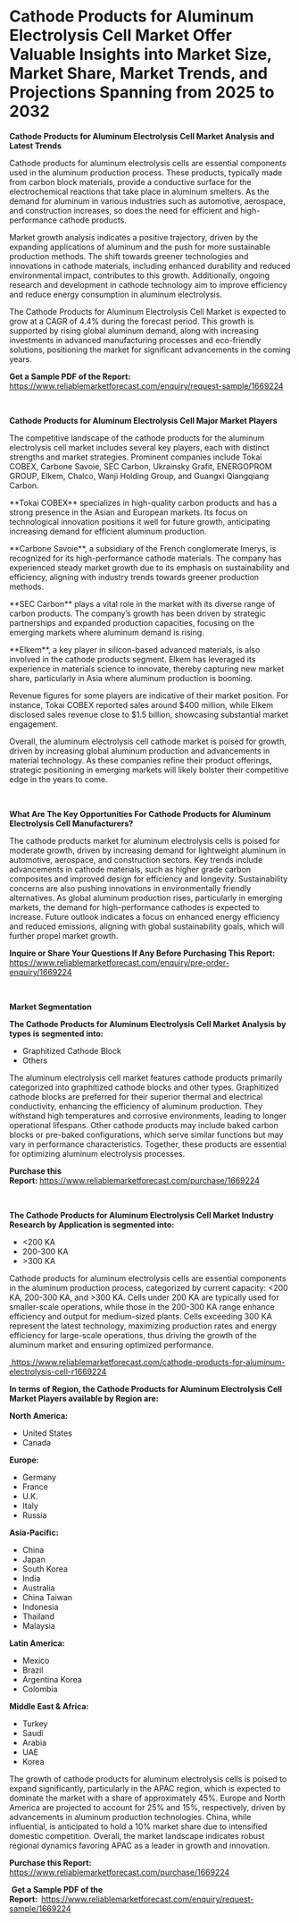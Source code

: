 <p><h1>Cathode Products for Aluminum Electrolysis Cell Market Offer Valuable Insights into Market Size, Market Share, Market Trends, and Projections Spanning from 2025 to 2032</h1></p><p><strong>Cathode Products for Aluminum Electrolysis Cell Market Analysis and Latest Trends</strong></p>
<p><p>Cathode products for aluminum electrolysis cells are essential components used in the aluminum production process. These products, typically made from carbon block materials, provide a conductive surface for the electrochemical reactions that take place in aluminum smelters. As the demand for aluminum in various industries such as automotive, aerospace, and construction increases, so does the need for efficient and high-performance cathode products.</p><p>Market growth analysis indicates a positive trajectory, driven by the expanding applications of aluminum and the push for more sustainable production methods. The shift towards greener technologies and innovations in cathode materials, including enhanced durability and reduced environmental impact, contributes to this growth. Additionally, ongoing research and development in cathode technology aim to improve efficiency and reduce energy consumption in aluminum electrolysis.</p><p>The Cathode Products for Aluminum Electrolysis Cell Market is expected to grow at a CAGR of 4.4% during the forecast period. This growth is supported by rising global aluminum demand, along with increasing investments in advanced manufacturing processes and eco-friendly solutions, positioning the market for significant advancements in the coming years.</p></p>
<p><strong>Get a Sample PDF of the Report:&nbsp;</strong> <a href="https://www.reliablemarketforecast.com/enquiry/request-sample/1669224?utm_campaign=2307&utm_medium=2&utm_source=Github&utm_content=ia&utm_term=16042025&utm_id=cathode-products-for-aluminum-electrolysis-cell">https://www.reliablemarketforecast.com/enquiry/request-sample/1669224</a></p>
<p>&nbsp;</p>
<p><strong>Cathode Products for Aluminum Electrolysis Cell Major Market Players</strong></p>
<p><p>The competitive landscape of the cathode products for the aluminum electrolysis cell market includes several key players, each with distinct strengths and market strategies. Prominent companies include Tokai COBEX, Carbone Savoie, SEC Carbon, Ukrainsky Grafit, ENERGOPROM GROUP, Elkem, Chalco, Wanji Holding Group, and Guangxi Qiangqiang Carbon.</p><p>**Tokai COBEX** specializes in high-quality carbon products and has a strong presence in the Asian and European markets. Its focus on technological innovation positions it well for future growth, anticipating increasing demand for efficient aluminum production.</p><p>**Carbone Savoie**, a subsidiary of the French conglomerate Imerys, is recognized for its high-performance cathode materials. The company has experienced steady market growth due to its emphasis on sustainability and efficiency, aligning with industry trends towards greener production methods.</p><p>**SEC Carbon** plays a vital role in the market with its diverse range of carbon products. The company’s growth has been driven by strategic partnerships and expanded production capacities, focusing on the emerging markets where aluminum demand is rising.</p><p>**Elkem**, a key player in silicon-based advanced materials, is also involved in the cathode products segment. Elkem has leveraged its experience in materials science to innovate, thereby capturing new market share, particularly in Asia where aluminum production is booming.</p><p>Revenue figures for some players are indicative of their market position. For instance, Tokai COBEX reported sales around $400 million, while Elkem disclosed sales revenue close to $1.5 billion, showcasing substantial market engagement. </p><p>Overall, the aluminum electrolysis cell cathode market is poised for growth, driven by increasing global aluminum production and advancements in material technology. As these companies refine their product offerings, strategic positioning in emerging markets will likely bolster their competitive edge in the years to come.</p></p>
<p>&nbsp;</p>
<p><strong>What Are The Key Opportunities For Cathode Products for Aluminum Electrolysis Cell Manufacturers?</strong></p>
<p><p>The cathode products market for aluminum electrolysis cells is poised for moderate growth, driven by increasing demand for lightweight aluminum in automotive, aerospace, and construction sectors. Key trends include advancements in cathode materials, such as higher grade carbon composites and improved design for efficiency and longevity. Sustainability concerns are also pushing innovations in environmentally friendly alternatives. As global aluminum production rises, particularly in emerging markets, the demand for high-performance cathodes is expected to increase. Future outlook indicates a focus on enhanced energy efficiency and reduced emissions, aligning with global sustainability goals, which will further propel market growth.</p></p>
<p><strong>Inquire or Share Your Questions If Any Before Purchasing This Report:</strong> <a href="https://www.reliablemarketforecast.com/enquiry/pre-order-enquiry/1669224?utm_campaign=2307&utm_medium=2&utm_source=Github&utm_content=ia&utm_term=16042025&utm_id=cathode-products-for-aluminum-electrolysis-cell">https://www.reliablemarketforecast.com/enquiry/pre-order-enquiry/1669224</a></p>
<p>&nbsp;</p>
<p><strong>Market Segmentation</strong></p>
<p><strong>The Cathode Products for Aluminum Electrolysis Cell Market Analysis by types is segmented into:</strong></p>
<p><ul><li>Graphitized Cathode Block</li><li>Others</li></ul></p>
<p><p>The aluminum electrolysis cell market features cathode products primarily categorized into graphitized cathode blocks and other types. Graphitized cathode blocks are preferred for their superior thermal and electrical conductivity, enhancing the efficiency of aluminum production. They withstand high temperatures and corrosive environments, leading to longer operational lifespans. Other cathode products may include baked carbon blocks or pre-baked configurations, which serve similar functions but may vary in performance characteristics. Together, these products are essential for optimizing aluminum electrolysis processes.</p></p>
<p><strong>Purchase this Report:&nbsp;</strong><a href="https://www.reliablemarketforecast.com/purchase/1669224?utm_campaign=2307&utm_medium=2&utm_source=Github&utm_content=ia&utm_term=16042025&utm_id=cathode-products-for-aluminum-electrolysis-cell">https://www.reliablemarketforecast.com/purchase/1669224</a></p>
<p>&nbsp;</p>
<p><strong>The Cathode Products for Aluminum Electrolysis Cell Market Industry Research by Application is segmented into:</strong></p>
<p><ul><li><200 KA</li><li>200-300 KA</li><li>>300 KA</li></ul></p>
<p><p>Cathode products for aluminum electrolysis cells are essential components in the aluminum production process, categorized by current capacity: <200 KA, 200-300 KA, and >300 KA. Cells under 200 KA are typically used for smaller-scale operations, while those in the 200-300 KA range enhance efficiency and output for medium-sized plants. Cells exceeding 300 KA represent the latest technology, maximizing production rates and energy efficiency for large-scale operations, thus driving the growth of the aluminum market and ensuring optimized performance.</p></p>
<p><a href="https://www.reliablemarketforecast.com/cathode-products-for-aluminum-electrolysis-cell-r1669224?utm_campaign=2307&utm_medium=2&utm_source=Github&utm_content=ia&utm_term=16042025&utm_id=cathode-products-for-aluminum-electrolysis-cell">&nbsp;https://www.reliablemarketforecast.com/cathode-products-for-aluminum-electrolysis-cell-r1669224</a></p>
<p><strong>In terms of Region, the Cathode Products for Aluminum Electrolysis Cell Market Players available by Region are:</strong></p>
<p>
    <p> <strong> North America: </strong>
        <ul>
            <li>United States</li>
            <li>Canada</li>
        </ul>
        </p> 
    <p> <strong> Europe: </strong>
        <ul>
            <li>Germany</li>
            <li>France</li>
            <li>U.K.</li>
            <li>Italy</li>
            <li>Russia</li>
        </ul>
        </p> 
    <p> <strong> Asia-Pacific: </strong>
        <ul>
            <li>China</li>
            <li>Japan</li>
            <li>South Korea</li>
            <li>India</li>
            <li>Australia</li>
            <li>China Taiwan</li>
            <li>Indonesia</li>
            <li>Thailand</li>
            <li>Malaysia</li>
        </ul>
        </p> 
    <p> <strong> Latin America: </strong>
        <ul>
            <li>Mexico</li>
            <li>Brazil</li>
            <li>Argentina Korea</li>
            <li>Colombia</li>
        </ul>
        </p> 
    <p> <strong> Middle East & Africa: </strong>
        <ul>
            <li>Turkey</li>
            <li>Saudi</li>
            <li>Arabia</li>
            <li>UAE</li>
            <li>Korea</li>
        </ul>
    </p>
    </p>
<p><p>The growth of cathode products for aluminum electrolysis cells is poised to expand significantly, particularly in the APAC region, which is expected to dominate the market with a share of approximately 45%. Europe and North America are projected to account for 25% and 15%, respectively, driven by advancements in aluminum production technologies. China, while influential, is anticipated to hold a 10% market share due to intensified domestic competition. Overall, the market landscape indicates robust regional dynamics favoring APAC as a leader in growth and innovation.</p></p>
<p><strong>Purchase this Report: </strong><a href="https://www.reliablemarketforecast.com/purchase/1669224?utm_campaign=2307&utm_medium=2&utm_source=Github&utm_content=ia&utm_term=16042025&utm_id=cathode-products-for-aluminum-electrolysis-cell">https://www.reliablemarketforecast.com/purchase/1669224</a></p>
<p>&nbsp;<strong>Get a Sample PDF of the Report:&nbsp;&nbsp;</strong><a href="https://www.reliablemarketforecast.com/enquiry/request-sample/1669224?utm_campaign=2307&utm_medium=2&utm_source=Github&utm_content=ia&utm_term=16042025&utm_id=cathode-products-for-aluminum-electrolysis-cell">https://www.reliablemarketforecast.com/enquiry/request-sample/1669224</a></p>
<p><strong></strong></p>
<p><p></p><p></p><p></p></p>